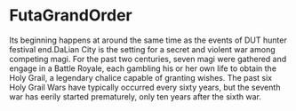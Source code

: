 # FutaGrandOrder
Its beginning happens at around the same time as the events of DUT hunter festival end.DaLian City is the setting for a secret and violent war among competing magi. For the past two centuries, seven magi were gathered and engage in a Battle Royale, each gambling his or her own life to obtain the Holy Grail, a legendary chalice capable of granting wishes. The past six Holy Grail Wars have typically occurred every sixty years, but the seventh war has eerily started prematurely, only ten years after the sixth war.
